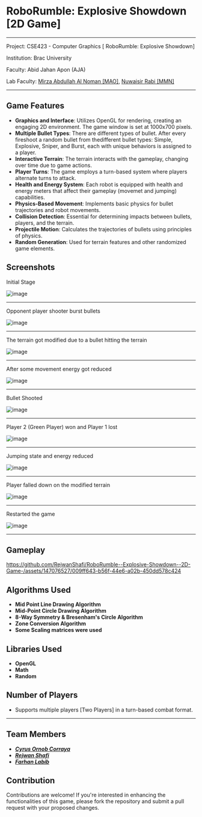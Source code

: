 # RoboRumble: Explosive Showdown [2D Game]

---

Project: CSE423 - Computer Graphics [ RoboRumble: Explosive Showdown]

Institution: Brac University

Faculty: Abid Jahan Apon (AJA)

Lab Faculty:  [Mirza Abdullah Al Noman [MAO]](https://www.linkedin.com/in/mirza-noman/),  [Nuwaisir Rabi [MMN]](https://www.linkedin.com/in/nuwaisir-rabi-9a7515154/)

---

## Game Features

- **Graphics and Interface**: Utilizes OpenGL for rendering, creating an engaging 2D environment. The game window is set at 1000x700 pixels.
- **Multiple Bullet Types**: There are different types of bullet. After every fireshoot a random bullet from thedifferent bullet types: Simple, Explosive, Sniper, and Burst, each with unique behaviors is assigned to a player.
- **Interactive Terrain**: The terrain interacts with the gameplay, changing over time due to game actions.
- **Player Turns**: The game employs a turn-based system where players alternate turns to attack.
- **Health and Energy System**: Each robot is equipped with health and energy meters that affect their gameplay (movemet and jumping) capabilities.
- **Physics-Based Movement**: Implements basic physics for bullet trajectories and robot movements.
- **Collision Detection**: Essential for determining impacts between bullets, players, and the terrain.
- **Projectile Motion**: Calculates the trajectories of bullets using principles of physics.
- **Random Generation**: Used for terrain features and other randomized game elements.

## Screenshots

Initial Stage

![image](https://github.com/RejwanShafi/RoboRumble--Explosive-Showdown--2D-Game-/assets/147076527/9969f794-cf72-4c4d-a5a4-da4cc47543fd)

---
Opponent player shooter burst bullets

![image](https://github.com/RejwanShafi/RoboRumble--Explosive-Showdown--2D-Game-/assets/147076527/0a649ecf-bf45-486b-8d35-2bc57ce905bb)

---
The terrain got modified due to a bullet hitting the terrain

![image](https://github.com/RejwanShafi/RoboRumble--Explosive-Showdown--2D-Game-/assets/147076527/9798b1c2-d877-485c-bf78-656d1dcb1230)

---
After some movement energy got reduced

![image](https://github.com/RejwanShafi/RoboRumble--Explosive-Showdown--2D-Game-/assets/147076527/5c5a667e-fdf5-40ed-a79f-c08b44d31431)

---
Bullet Shooted

![image](https://github.com/RejwanShafi/RoboRumble--Explosive-Showdown--2D-Game-/assets/147076527/22d3fc3a-ed78-47ee-a62e-62085fe96a6b)

---
Player 2 (Green Player) won and Player 1 lost

![image](https://github.com/RejwanShafi/RoboRumble--Explosive-Showdown--2D-Game-/assets/147076527/098a4516-3c22-4c81-8a37-ae6e69c966b7)

---
Jumping state and energy reduced

![image](https://github.com/RejwanShafi/RoboRumble--Explosive-Showdown--2D-Game-/assets/147076527/30b7255d-31ff-416d-b5d1-db453aa9aa44)

---
Player  falled down on the modified terrain

![image](https://github.com/RejwanShafi/RoboRumble--Explosive-Showdown--2D-Game-/assets/147076527/c5aa3a76-a36a-43b9-88a3-cf718175f8ba)

---
Restarted the game

![image](https://github.com/RejwanShafi/RoboRumble--Explosive-Showdown--2D-Game-/assets/147076527/0d91e8b6-3ab7-4d3a-8c6b-0c213ce49198)

---
## Gameplay



https://github.com/RejwanShafi/RoboRumble--Explosive-Showdown--2D-Game-/assets/147076527/009ff643-b56f-44e6-a02b-450dd578c424



## Algorithms Used

- **Mid Point Line Drawing Algorithm**
- **Mid-Point Circle Drawing Algorithm**
- **8-Way Symmetry & Bresenham's Circle Algorithm**
- **Zone Conversion Algorithm**
- **Some Scaling matrices were used**

## Libraries Used

- **OpenGL**
- **Math**
- **Random**

## Number of Players

- Supports multiple players [Two Players] in a turn-based combat format.

---

## Team Members

- ***[Cyrus Ornob Corraya](https://www.facebook.com/cyrus.corraya)***
- ***[Rejwan Shafi](https://www.linkedin.com/in/rejwan-shafi-905ba32a8/)***
- ***[Farhan Labib](https://www.facebook.com/profile.php?id=100010357119836)***

## Contribution

Contributions are welcome! If you're interested in enhancing the functionalities of this game, please fork the repository and submit a pull request with your proposed changes.


